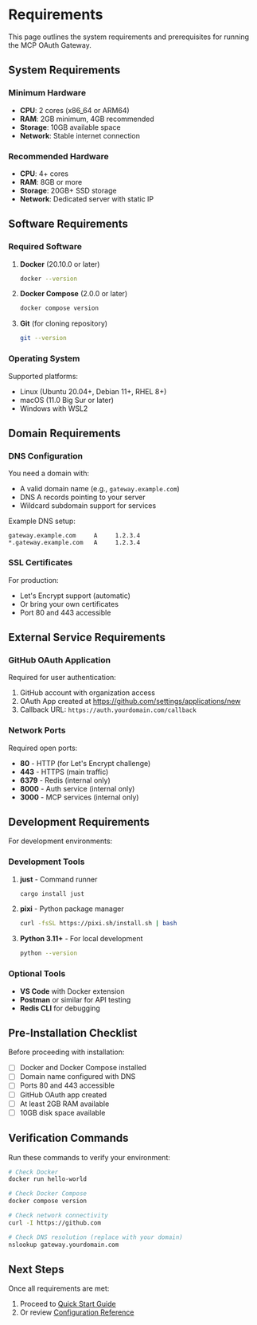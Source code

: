 # Requirements

This page outlines the system requirements and prerequisites for running the MCP OAuth Gateway.

## System Requirements

### Minimum Hardware

- **CPU**: 2 cores (x86_64 or ARM64)
- **RAM**: 2GB minimum, 4GB recommended
- **Storage**: 10GB available space
- **Network**: Stable internet connection

### Recommended Hardware

- **CPU**: 4+ cores
- **RAM**: 8GB or more
- **Storage**: 20GB+ SSD storage
- **Network**: Dedicated server with static IP

## Software Requirements

### Required Software

1. **Docker** (20.10.0 or later)
   ```bash
   docker --version
   ```

2. **Docker Compose** (2.0.0 or later)
   ```bash
   docker compose version
   ```

3. **Git** (for cloning repository)
   ```bash
   git --version
   ```

### Operating System

Supported platforms:
- Linux (Ubuntu 20.04+, Debian 11+, RHEL 8+)
- macOS (11.0 Big Sur or later)
- Windows with WSL2

## Domain Requirements

### DNS Configuration

You need a domain with:
- A valid domain name (e.g., `gateway.example.com`)
- DNS A records pointing to your server
- Wildcard subdomain support for services

Example DNS setup:
```
gateway.example.com     A     1.2.3.4
*.gateway.example.com   A     1.2.3.4
```

### SSL Certificates

For production:
- Let's Encrypt support (automatic)
- Or bring your own certificates
- Port 80 and 443 accessible

## External Service Requirements

### GitHub OAuth Application

Required for user authentication:

1. GitHub account with organization access
2. OAuth App created at https://github.com/settings/applications/new
3. Callback URL: `https://auth.yourdomain.com/callback`

### Network Ports

Required open ports:
- **80** - HTTP (for Let's Encrypt challenge)
- **443** - HTTPS (main traffic)
- **6379** - Redis (internal only)
- **8000** - Auth service (internal only)
- **3000** - MCP services (internal only)

## Development Requirements

For development environments:

### Development Tools

1. **just** - Command runner
   ```bash
   cargo install just
   ```

2. **pixi** - Python package manager
   ```bash
   curl -fsSL https://pixi.sh/install.sh | bash
   ```

3. **Python 3.11+** - For local development
   ```bash
   python --version
   ```

### Optional Tools

- **VS Code** with Docker extension
- **Postman** or similar for API testing
- **Redis CLI** for debugging

## Pre-Installation Checklist

Before proceeding with installation:

- [ ] Docker and Docker Compose installed
- [ ] Domain name configured with DNS
- [ ] Ports 80 and 443 accessible
- [ ] GitHub OAuth app created
- [ ] At least 2GB RAM available
- [ ] 10GB disk space available

## Verification Commands

Run these commands to verify your environment:

```bash
# Check Docker
docker run hello-world

# Check Docker Compose
docker compose version

# Check network connectivity
curl -I https://github.com

# Check DNS resolution (replace with your domain)
nslookup gateway.yourdomain.com
```

## Next Steps

Once all requirements are met:
1. Proceed to [Quick Start Guide](quick-start.md)
2. Or review [Configuration Reference](configuration.md)